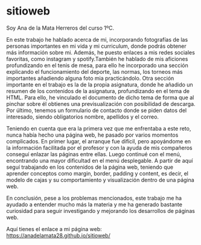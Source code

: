 # sitioweb

Soy Ana de la Mata Herreros del curso 1ºC. 

En este trabajo he hablado acerca de mi, incorporando fotografías de las personas importantes en mi vida y mi curriculum, donde podrás obtener más información sobre mi. Además, he puesto enlaces a mis redes sociales favoritas, como instagram y spotify.También he hablado de mis aficiones profundizando en el tenis de mesa, para ello he incorporado una sección explicando el funcionamiento del deporte, las normas, los torneos más importantes añadiendo alguna foto mia practicándolo. 
Otra sección importante en el trabajo es la de la propia asignatura, donde he añadido un resumen de los contenidos de la asignatura, profundizando en el tema de HTML. Para ello, he vinculado el documento de dicho tema de forma que al pinchar sobre él obtienes una previsualización con posibilidad de descarga.
Por último, tenemos un formulario de contacto donde se piden datos del interesado, siendo obligatorios nombre, apellidos y el correo.

Teniendo en cuenta que era la primera vez que me enfrentaba a este reto, nunca había hecho una página web, he pasado por varios momentos complicados. En primer lugar, el arranque fue difícil, pero apoyándome en la información facilitada por el profesor y con la ayuda de mis compañeros conseguí enlazar las páginas entre ellas. Luego continué con el menú, encontrando una mayor dificultad en el menú desplegable. A partir de aquí seguí trabajando en los contenidos de la página web, teniendo que aprender conceptos como margin, border, padding y content, es decir, el modelo de cajas y su comportamiento y visualización dentro de una página web.

En conclusión, pese a los problemas mencionados, este trabajo me ha ayudado a entender mucho más la materia y me ha generado bastante curiosidad para seguir investigando y mejorando los desarrollos de páginas web.

Aquí tienes el enlace a mi página web: https://anadelamata28.github.io/sitioweb/